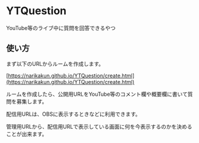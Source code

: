# YTQuestion
YouTube等のライブ中に質問を回答できるやつ

## 使い方
まず以下のURLからルームを作成します。

[https://narikakun.github.io/YTQuestion/create.html](https://narikakun.github.io/YTQuestion/create.html)

ルームを作成したら、公開用URLをYouTube等のコメント欄や概要欄に書いて質問を募集します。

配信用URLは、OBSに表示するときなどに利用できます。

管理用URLから、配信用URLで表示している画面に何を今表示するのかを決めることが出来ます。
